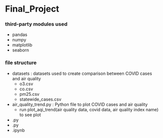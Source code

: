 # Final_Project

### third-party modules used

- pandas
- numpy
- matplotlib
- seaborn

### file structure

- datasets : datasets used to create comparison between COVID cases and air quality
  - o3.csv
  - co.csv
  - pm25.csv
  - statewide_cases.csv
- air_quality_trend.py : Python file to plot COVID cases and air quality
  - run plot_aqi_trend(air quality data, covid data, air quality index name) to see plot
- .py
- .py
- .ipynb
